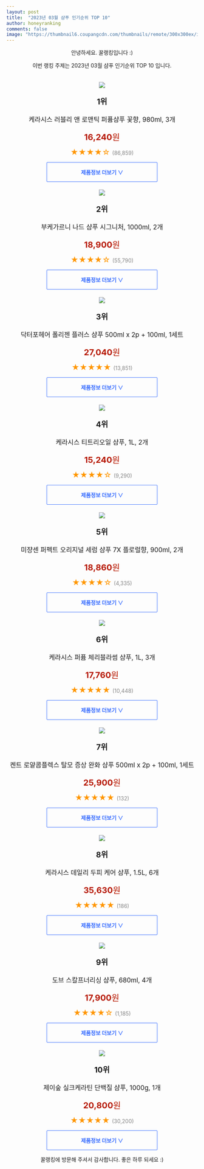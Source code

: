```yaml
---
layout: post
title:  "2023년 03월 샴푸 인기순위 TOP 10"
author: honeyranking
comments: false
image: "https://thumbnail6.coupangcdn.com/thumbnails/remote/300x300ex/image/retail/images/8502599712810440-ecd72508-a66d-4424-a69c-88aa29a73856.jpg"
---
```

<p style="text-align: center;">안녕하세요. 꿀랭킹입니다 :)</p>
<p style="text-align: center;">이번 랭킹 주제는 2023년 03월 샴푸 인기순위 TOP 10 입니다.</p><center><img src="https://thumbnail6.coupangcdn.com/thumbnails/remote/300x300ex/image/retail/images/8502599712810440-ecd72508-a66d-4424-a69c-88aa29a73856.jpg" style="margin-top:20px" /></center><p style="text-align: center; font-size: 20px"><b>1위</b></p><p style="text-align: center; font-size: 17px">케라시스 러블리 앤 로맨틱 퍼퓸샴푸 꽃향, 980ml, 3개</p><p style="text-align: center;"><span style="color: #b61800; font-size: 22px;"><b>16,240</b>원</span></p><p style="text-align: center;"><span style="color: #ff9600; font-size: 20px;">★★★★☆ </span><span style="color: #878787;">(86,859)</span></p><center><a href="https://link.coupang.com/a/QRRtg"><div style="font-size: 14px; display: inline-block; padding: 15px 90px; color: #346aff; border-radius: 2px; border: 1px solid #346aff; cursor: pointer;"><b>제품정보 더보기 &or;</b></div></a></center><center><img src="https://thumbnail8.coupangcdn.com/thumbnails/remote/300x300ex/image/retail/images/8227287742821532-63e00eea-378a-4e5b-a5fa-965a29ffed53.jpg" style="margin-top:20px" /></center><p style="text-align: center; font-size: 20px"><b>2위</b></p><p style="text-align: center; font-size: 17px">부케가르니 나드 샴푸 시그니처, 1000ml, 2개</p><p style="text-align: center;"><span style="color: #b61800; font-size: 22px;"><b>18,900</b>원</span></p><p style="text-align: center;"><span style="color: #ff9600; font-size: 20px;">★★★★☆ </span><span style="color: #878787;">(55,790)</span></p><center><a href="https://link.coupang.com/a/QRRti"><div style="font-size: 14px; display: inline-block; padding: 15px 90px; color: #346aff; border-radius: 2px; border: 1px solid #346aff; cursor: pointer;"><b>제품정보 더보기 &or;</b></div></a></center><center><img src="https://thumbnail10.coupangcdn.com/thumbnails/remote/300x300ex/image/retail/images/7805037747678121-8ef38a29-c4d9-4820-a1da-44f9ad28e5b4.jpg" style="margin-top:20px" /></center><p style="text-align: center; font-size: 20px"><b>3위</b></p><p style="text-align: center; font-size: 17px">닥터포헤어 폴리젠 플러스 샴푸 500ml x 2p + 100ml, 1세트</p><p style="text-align: center;"><span style="color: #b61800; font-size: 22px;"><b>27,040</b>원</span></p><p style="text-align: center;"><span style="color: #ff9600; font-size: 20px;">★★★★★ </span><span style="color: #878787;">(13,851)</span></p><center><a href="https://link.coupang.com/a/QRRtk"><div style="font-size: 14px; display: inline-block; padding: 15px 90px; color: #346aff; border-radius: 2px; border: 1px solid #346aff; cursor: pointer;"><b>제품정보 더보기 &or;</b></div></a></center><center><img src="https://thumbnail8.coupangcdn.com/thumbnails/remote/300x300ex/image/retail/images/8559806527930484-9c37572a-d182-4b32-af25-ad023af15aca.jpg" style="margin-top:20px" /></center><p style="text-align: center; font-size: 20px"><b>4위</b></p><p style="text-align: center; font-size: 17px">케라시스 티트리오일 샴푸, 1L, 2개</p><p style="text-align: center;"><span style="color: #b61800; font-size: 22px;"><b>15,240</b>원</span></p><p style="text-align: center;"><span style="color: #ff9600; font-size: 20px;">★★★★☆ </span><span style="color: #878787;">(9,290)</span></p><center><a href="https://link.coupang.com/a/QRRtm"><div style="font-size: 14px; display: inline-block; padding: 15px 90px; color: #346aff; border-radius: 2px; border: 1px solid #346aff; cursor: pointer;"><b>제품정보 더보기 &or;</b></div></a></center><center><img src="https://thumbnail6.coupangcdn.com/thumbnails/remote/300x300ex/image/retail/images/8474969875713297-61aa8926-169b-4e9b-bdb0-106d095821a3.jpg" style="margin-top:20px" /></center><p style="text-align: center; font-size: 20px"><b>5위</b></p><p style="text-align: center; font-size: 17px">미쟝센 퍼펙트 오리지널 세럼 샴푸 7X 플로럴향, 900ml, 2개</p><p style="text-align: center;"><span style="color: #b61800; font-size: 22px;"><b>18,860</b>원</span></p><p style="text-align: center;"><span style="color: #ff9600; font-size: 20px;">★★★★☆ </span><span style="color: #878787;">(4,335)</span></p><center><a href="https://link.coupang.com/a/QRRtp"><div style="font-size: 14px; display: inline-block; padding: 15px 90px; color: #346aff; border-radius: 2px; border: 1px solid #346aff; cursor: pointer;"><b>제품정보 더보기 &or;</b></div></a></center><center><img src="https://thumbnail10.coupangcdn.com/thumbnails/remote/300x300ex/image/retail/images/8475203990925693-ece47c6d-62d9-4c52-a11e-190b028cf283.jpg" style="margin-top:20px" /></center><p style="text-align: center; font-size: 20px"><b>6위</b></p><p style="text-align: center; font-size: 17px">케라시스 퍼퓸 체리블라썸 샴푸, 1L, 3개</p><p style="text-align: center;"><span style="color: #b61800; font-size: 22px;"><b>17,760</b>원</span></p><p style="text-align: center;"><span style="color: #ff9600; font-size: 20px;">★★★★★ </span><span style="color: #878787;">(10,448)</span></p><center><a href="https://link.coupang.com/a/QRRtt"><div style="font-size: 14px; display: inline-block; padding: 15px 90px; color: #346aff; border-radius: 2px; border: 1px solid #346aff; cursor: pointer;"><b>제품정보 더보기 &or;</b></div></a></center><center><img src="https://thumbnail8.coupangcdn.com/thumbnails/remote/300x300ex/image/rs_quotation_api/qbc3w1bm/b92df5c7857e4fe98f4c837a6dfbc59c.jpg" style="margin-top:20px" /></center><p style="text-align: center; font-size: 20px"><b>7위</b></p><p style="text-align: center; font-size: 17px">켄트 로얄콤플렉스 탈모 증상 완화 샴푸 500ml x 2p + 100ml, 1세트</p><p style="text-align: center;"><span style="color: #b61800; font-size: 22px;"><b>25,900</b>원</span></p><p style="text-align: center;"><span style="color: #ff9600; font-size: 20px;">★★★★★ </span><span style="color: #878787;">(132)</span></p><center><a href="https://link.coupang.com/a/QRRtv"><div style="font-size: 14px; display: inline-block; padding: 15px 90px; color: #346aff; border-radius: 2px; border: 1px solid #346aff; cursor: pointer;"><b>제품정보 더보기 &or;</b></div></a></center><center><img src="https://thumbnail7.coupangcdn.com/thumbnails/remote/300x300ex/image/retail/images/203393034870634-e422886b-b00c-4d24-bca4-c622c24c8daf.jpg" style="margin-top:20px" /></center><p style="text-align: center; font-size: 20px"><b>8위</b></p><p style="text-align: center; font-size: 17px">케라시스 데일리 두피 케어 샴푸, 1.5L, 6개</p><p style="text-align: center;"><span style="color: #b61800; font-size: 22px;"><b>35,630</b>원</span></p><p style="text-align: center;"><span style="color: #ff9600; font-size: 20px;">★★★★★ </span><span style="color: #878787;">(186)</span></p><center><a href="https://link.coupang.com/a/QRRtx"><div style="font-size: 14px; display: inline-block; padding: 15px 90px; color: #346aff; border-radius: 2px; border: 1px solid #346aff; cursor: pointer;"><b>제품정보 더보기 &or;</b></div></a></center><center><img src="https://thumbnail6.coupangcdn.com/thumbnails/remote/300x300ex/image/retail/images/1442715307095379-589006f1-a1b9-446a-adb6-37c84a56c252.png" style="margin-top:20px" /></center><p style="text-align: center; font-size: 20px"><b>9위</b></p><p style="text-align: center; font-size: 17px">도브 스칼프너리싱 샴푸, 680ml, 4개</p><p style="text-align: center;"><span style="color: #b61800; font-size: 22px;"><b>17,900</b>원</span></p><p style="text-align: center;"><span style="color: #ff9600; font-size: 20px;">★★★★☆ </span><span style="color: #878787;">(1,185)</span></p><center><a href="https://link.coupang.com/a/QRRtz"><div style="font-size: 14px; display: inline-block; padding: 15px 90px; color: #346aff; border-radius: 2px; border: 1px solid #346aff; cursor: pointer;"><b>제품정보 더보기 &or;</b></div></a></center><center><img src="https://thumbnail9.coupangcdn.com/thumbnails/remote/300x300ex/image/retail/images/5891976117176072-8105b91f-dfad-4e4d-8483-4b246e2f94f5.jpg" style="margin-top:20px" /></center><p style="text-align: center; font-size: 20px"><b>10위</b></p><p style="text-align: center; font-size: 17px">제이숲 실크케라틴 단백질 샴푸, 1000g, 1개</p><p style="text-align: center;"><span style="color: #b61800; font-size: 22px;"><b>20,800</b>원</span></p><p style="text-align: center;"><span style="color: #ff9600; font-size: 20px;">★★★★★ </span><span style="color: #878787;">(30,200)</span></p><center><a href="https://link.coupang.com/a/QRRtB"><div style="font-size: 14px; display: inline-block; padding: 15px 90px; color: #346aff; border-radius: 2px; border: 1px solid #346aff; cursor: pointer;"><b>제품정보 더보기 &or;</b></div></a></center><p style="text-align: center;">꿀랭킹에 방문해 주셔서 감사합니다. 좋은 하루 되세요 :)</p>